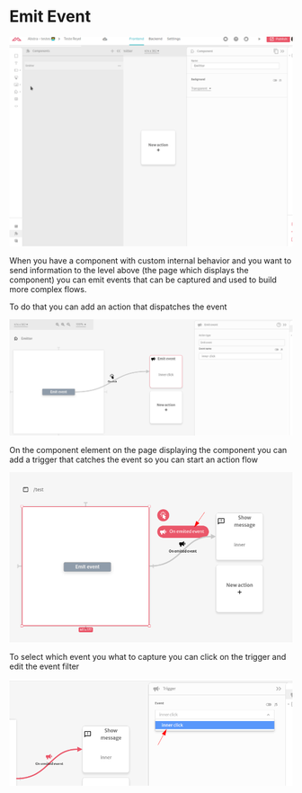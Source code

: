 # Emit Event

![](../../../.gitbook/assets/events.gif)

When you have a component with custom internal behavior and you want to send information to the level above (the page which displays the component) you can emit events that can be captured and used to build more complex flows.

To do that you can add an action that dispatches the event

![](<../../../.gitbook/assets/image (48) (1) (1) (1).png>)

On the component element on the page displaying the component you can add a trigger that catches the event so you can start an action flow

![](<../../../.gitbook/assets/image (47) (1) (1) (1) (1).png>)

To select which event you what to capture you can click on the trigger and edit the event filter

![](<../../../.gitbook/assets/image (49) (1) (1) (1) (1).png>)
